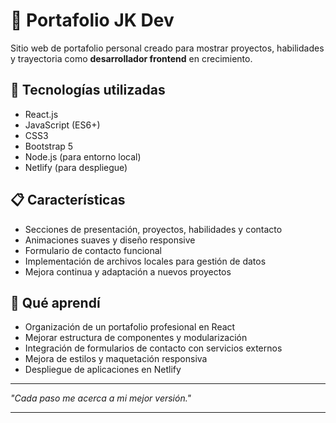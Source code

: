 # 💼 Portafolio JK Dev

Sitio web de portafolio personal creado para mostrar proyectos, habilidades y trayectoria como **desarrollador frontend** en crecimiento.

## 🚀 Tecnologías utilizadas
- React.js
- JavaScript (ES6+)
- CSS3
- Bootstrap 5
- Node.js (para entorno local)
- Netlify (para despliegue)

## 📋 Características
- Secciones de presentación, proyectos, habilidades y contacto
- Animaciones suaves y diseño responsive
- Formulario de contacto funcional
- Implementación de archivos locales para gestión de datos
- Mejora continua y adaptación a nuevos proyectos

## 🎯 Qué aprendí
- Organización de un portafolio profesional en React
- Mejorar estructura de componentes y modularización
- Integración de formularios de contacto con servicios externos
- Mejora de estilos y maquetación responsiva
- Despliegue de aplicaciones en Netlify

---

*"Cada paso me acerca a mi mejor versión."*

---
